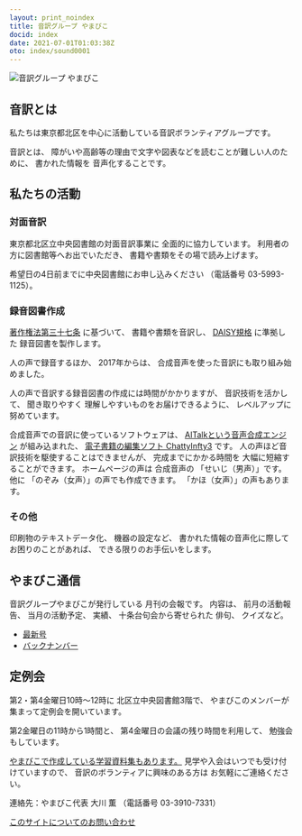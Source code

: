 ```yaml
---
layout: print_noindex
title: 音訳グループ やまびこ
docid: index
date: 2021-07-01T01:03:38Z
oto: index/sound0001
---
```


<img class="fullw" src="media/index/logo-w2color.png" alt="音訳グループ やまびこ" />

## <span data-dur="2.691" data-begin="42.943" id="xmri_000E" markdown="1">音訳とは</span>

<span data-dur="8.746" data-begin="45.634" id="xmri_000F" markdown="1">私たちは東京都北区を中心に活動している音訳ボランティアグループです。</span>

<span data-dur="1.492" data-begin="54.380" id="xmri_0010" markdown="1">音訳とは、</span>
<span data-dur="6.533" data-begin="55.872" id="xmri_0011" markdown="1">障がいや高齢等の理由で文字や図表などを読むことが難しい人のために、</span>
<span data-dur="1.649" data-begin="62.405" id="xmri_0012" markdown="1">書かれた情報を</span>
<span data-dur="4.198" data-begin="64.054" id="xmri_0013" markdown="1">音声化することです。</span>


## <span data-dur="3.226" data-begin="68.252" id="xmri_0014" markdown="1">私たちの活動</span>


### <span data-dur="2.85" data-begin="71.478" id="xmri_0015" markdown="1">対面音訳</span>

<span data-dur="7.813" data-begin="74.328" id="xmri_0016" markdown="1">東京都北区立中央図書館の対面音訳事業に 全面的に協力しています。</span>
<span data-dur="3.444" data-begin="82.141" id="xmri_0017" markdown="1">利用者の方に図書館等へお出でいただき、</span>
<span data-dur="5.758" data-begin="85.585" id="xmri_0018" markdown="1">書籍や書類をその場で読み上げます。</span>

<span data-dur="4.767" data-begin="91.343" id="xmri_0019" markdown="1">希望日の4日前までに中央図書館にお申し込みください</span>
<span data-dur="7.6" data-begin="96.110" id="xmri_001A" markdown="1">（電話番号 03-5993-1125）。</span>


### <span data-dur="3.342" data-begin="103.710" id="xmri_001B" markdown="1">録音図書作成</span>

<a data-dur="4.54" data-begin="107.052" id="xmri_001C" markdown="1" href="https://elaws.e-gov.go.jp/search/elawsSearch/elaws_search/lsg0500/detail?lawId=345AC0000000048&amp;openerCode=1">著作権法第三十七条</a>
<span data-dur="1.48" data-begin="111.592" id="xmri_001D" markdown="1">に基づいて、</span>
<span data-dur="2.519" data-begin="113.072" id="xmri_001E" markdown="1">書籍や書類を音訳し、</span>
<a data-dur="3.116" data-begin="115.591" id="xmri_001F" markdown="1" href="./learn/daisy.html">DAISY規格</a>
<span data-dur="5.846" data-begin="118.707" id="xmri_0020" markdown="1">に準拠した 録音図書を製作します。</span>

<span data-dur="2.534" data-begin="124.553" id="xmri_0021" markdown="1">人の声で録音するほか、</span>
<span data-dur="2.236" data-begin="127.087" id="xmri_0022" markdown="1">2017年からは、</span>
<span data-dur="6.207" data-begin="129.323" id="xmri_0023" markdown="1">合成音声を使った音訳にも取り組み始めました。</span>

<span data-dur="5.776" data-begin="135.530" id="xmri_0024" markdown="1">人の声で音訳する録音図書の作成には時間がかかりますが、</span>
<span data-dur="2.196" data-begin="141.306" id="xmri_0025" markdown="1">音訳技術を活かして、</span>
<span data-dur="4.541" data-begin="143.502" id="xmri_0026" markdown="1">聞き取りやすく 理解しやすいものをお届けできるように、</span>
<span data-dur="4.455" data-begin="148.043" id="xmri_0027" markdown="1">レベルアップに努めています。</span>

<span data-dur="4.084" data-begin="152.498" id="xmri_0028" markdown="1">合成音声での音訳に使っているソフトウェアは、</span>
<a data-dur="4.982" data-begin="156.582" id="xmri_0029" markdown="1" href="https://www.ai-j.jp/about/">AITalkという音声合成エンジン</a>
<span data-dur="1.727" data-begin="161.564" id="xmri_002A" markdown="1">が組み込まれた、</span>
<a data-dur="5.816" data-begin="163.291" id="xmri_002B" markdown="1" href="http://www.sciaccess.net/jp/ChattyInfty/">電子書籍の編集ソフト ChattyInfty3</a>
<span data-dur="1.797" data-begin="169.107" id="xmri_002C" markdown="1">です。</span>
<span data-dur="4.646" data-begin="170.904" id="xmri_002D" markdown="1">人の声ほど音訳技術を駆使することはできませんが、</span>
<span data-dur="5.993" data-begin="175.550" id="xmri_002E" markdown="1">完成までにかかる時間を 大幅に短縮することができます。</span>
<span data-dur="3.296" data-begin="181.543" id="xmri_002F" markdown="1">ホームページの声は 合成音声の</span>
<span data-dur="2.187" data-begin="184.839" id="xmri_0030" markdown="1">「せいじ（男声）」です。</span>
<span data-dur="1.115" data-begin="187.026" id="xmri_0031" markdown="1">他に</span>
<span data-dur="3.383" data-begin="188.141" id="xmri_0032" markdown="1">「のぞみ（女声）」の声でも作成できます。</span>
<span data-dur="3.885" data-begin="191.524" id="xmri_0033" markdown="1">「かほ（女声）」の声もあります。</span>


### <span data-dur="2.452" data-begin="195.409" id="xmri_0034" markdown="1">その他</span>

<span data-dur="2.57" data-begin="197.861" id="xmri_0035" markdown="1">印刷物のテキストデータ化、</span>
<span data-dur="1.86" data-begin="200.431" id="xmri_0036" markdown="1">機器の設定など、</span>
<span data-dur="4.809" data-begin="202.291" id="xmri_0037" markdown="1">書かれた情報の音声化に際してお困りのことがあれば、</span>
<span data-dur="4.755" data-begin="207.100" id="xmri_0038" markdown="1">できる限りのお手伝いをします。</span>


## <span data-dur="2.919" data-begin="211.855" id="xmri_0039" markdown="1">やまびこ通信</span>

<span data-dur="5.768" data-begin="214.774" id="xmri_003A" markdown="1">音訳グループやまびこが発行している 月刊の会報です。</span>
<span data-dur="1.394" data-begin="220.542" id="xmri_003B" markdown="1">内容は、</span>
<span data-dur="2.399" data-begin="221.936" id="xmri_003C" markdown="1">前月の活動報告、</span>
<span data-dur="2.128" data-begin="224.335" id="xmri_003D" markdown="1">当月の活動予定、</span>
<span data-dur="1.378" data-begin="226.463" id="xmri_003E" markdown="1">実績、</span>
<span data-dur="3.238" data-begin="227.841" id="xmri_003F" markdown="1">十条台句会から寄せられた 俳句、</span>
<span data-dur="3.283" data-begin="231.079" id="xmri_0040" markdown="1">クイズなど。</span>

- <a data-dur="4.129" data-begin="234.362" id="xmri_0041" markdown="1" href="./p/tusin202106.html">最新号</a>
- <a data-dur="4.982" data-begin="238.491" id="xmri_0042" markdown="1" href="./p/bn.html">バックナンバー</a>

## <span data-dur="2.483" data-begin="243.473" id="xmri_0043" markdown="1">定例会</span>

<span data-dur="6.592" data-begin="245.956" id="xmri_0044" markdown="1">第2・第4金曜日10時～12時に 北区立中央図書館3階で、</span>
<span data-dur="6.424" data-begin="252.548" id="xmri_0045" markdown="1">やまびこのメンバーが集まって定例会を開いています。</span>

<span data-dur="3.483" data-begin="258.972" id="xmri_0046" markdown="1">第2金曜日の11時から1時間と、</span>
<span data-dur="3.886" data-begin="262.455" id="xmri_0047" markdown="1">第4金曜日の会議の残り時間を利用して、</span>
<span data-dur="4.281" data-begin="266.341" id="xmri_0048" markdown="1">勉強会もしています。</span>

<a data-dur="7.137" data-begin="270.622" id="xmri_0049" markdown="1" href="./learn/">やまびこで作成している学習資料集もあります。</a>
<span data-dur="3.981" data-begin="277.759" id="xmri_004A" markdown="1">見学や入会はいつでも受け付けていますので、</span>
<span data-dur="3.34" data-begin="281.740" id="xmri_004B" markdown="1">音訳のボランティアに興味のある方は</span>
<span data-dur="4.285" data-begin="285.080" id="xmri_004C" markdown="1">お気軽にご連絡ください。</span>

<span data-dur="4.255" data-begin="289.365" id="xmri_004D" markdown="1">連絡先：やまびこ代表 大川 薫</span>
<span data-dur="5.973" data-begin="293.620" id="xmri_004E" markdown="1">（電話番号 03-3910-7331）</span>

<a data-dur="6.248" data-begin="299.593" id="xmri_004F" markdown="1" href="mailto:ymbk2016ml@gmail.com?Subject=やまびこウェブサイトについて">このサイトについてのお問い合わせ</a>

